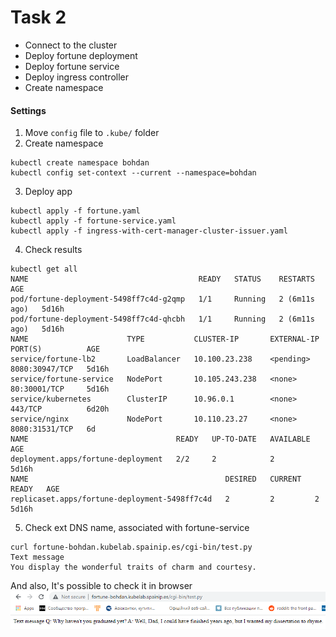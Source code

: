 # Task 2
* Connect to the cluster
* Deploy fortune deployment
* Deploy fortune service
* Deploy ingress controller
* Create namespace

#### Settings
1. Move ```config``` file to ```.kube/``` folder
2. Create namespace
```
kubectl create namespace bohdan
kubectl config set-context --current --namespace=bohdan
```
3. Deploy  app
```
kubectl apply -f fortune.yaml
kubectl apply -f fortune-service.yaml
kubectl apply -f ingress-with-cert-manager-cluster-issuer.yaml
```
4. Check results
```
kubectl get all
NAME                                      READY   STATUS    RESTARTS        AGE
pod/fortune-deployment-5498ff7c4d-g2qmp   1/1     Running   2 (6m11s ago)   5d16h
pod/fortune-deployment-5498ff7c4d-qhcbh   1/1     Running   2 (6m11s ago)   5d16h
NAME                      TYPE           CLUSTER-IP       EXTERNAL-IP   PORT(S)          AGE
service/fortune-lb2       LoadBalancer   10.100.23.238    <pending>     8080:30947/TCP   5d16h
service/fortune-service   NodePort       10.105.243.238   <none>        80:30001/TCP     5d16h
service/kubernetes        ClusterIP      10.96.0.1        <none>        443/TCP          6d20h
service/nginx             NodePort       10.110.23.27     <none>        8080:31531/TCP   6d
NAME                                 READY   UP-TO-DATE   AVAILABLE   AGE
deployment.apps/fortune-deployment   2/2     2            2           5d16h
NAME                                            DESIRED   CURRENT   READY   AGE
replicaset.apps/fortune-deployment-5498ff7c4d   2         2         2       5d16h
```
5. Check ext DNS name, associated with fortune-service
```
curl fortune-bohdan.kubelab.spainip.es/cgi-bin/test.py
Text message
You display the wonderful traits of charm and courtesy.
```
And also, It's possible to check it in browser <br>
![](https://github.com/Bogdan1707/DevOps_online_Kyiv_2020Q42021Q1/blob/main/kubernetes/task2/images/1.png) <br>
